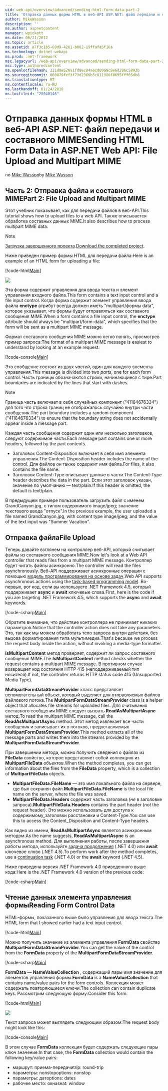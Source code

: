 ```yaml
---
uid: web-api/overview/advanced/sending-html-form-data-part-2
title: 'Отправка данных формы HTML в веб-API ASP.NET: файл передачи и составного MIME | Документы Microsoft'
author: MikeWasson
description: ''
ms.author: aspnetcontent
manager: wpickett
ms.date: 06/21/2012
ms.topic: article
ms.assetid: a7f3c1b5-69d9-4261-b082-19ffafa5f16a
ms.technology: dotnet-webapi
ms.prod: .net-framework
msc.legacyurl: /web-api/overview/advanced/sending-html-form-data-part-2
msc.type: authoredcontent
ms.openlocfilehash: 331d0e520a1fd8ec84aecd09a9c9e6d286c5893b
ms.sourcegitcommit: 060879fcf3f73d2366b5c811986f8695fff65db8
ms.translationtype: MT
ms.contentlocale: ru-RU
ms.lasthandoff: 01/24/2018
ms.locfileid: "28040146"
---
```

<a name="sending-html-form-data-in-aspnet-web-api-file-upload-and-multipart-mime"></a><span data-ttu-id="703a9-102">Отправка данных формы HTML в веб-API ASP.NET: файл передачи и составного MIME</span><span class="sxs-lookup"><span data-stu-id="703a9-102">Sending HTML Form Data in ASP.NET Web API: File Upload and Multipart MIME</span></span>
====================
<span data-ttu-id="703a9-103">по [Mike Wasson](https://github.com/MikeWasson)</span><span class="sxs-lookup"><span data-stu-id="703a9-103">by [Mike Wasson](https://github.com/MikeWasson)</span></span>

## <a name="part-2-file-upload-and-multipart-mime"></a><span data-ttu-id="703a9-104">Часть 2: Отправка файла и составного MIME</span><span class="sxs-lookup"><span data-stu-id="703a9-104">Part 2: File Upload and Multipart MIME</span></span>

<span data-ttu-id="703a9-105">Этот учебник показывает, как для передачи файлов в веб-API.</span><span class="sxs-lookup"><span data-stu-id="703a9-105">This tutorial shows how to upload files to a web API.</span></span> <span data-ttu-id="703a9-106">Также описывается обработка составных данных MIME.</span><span class="sxs-lookup"><span data-stu-id="703a9-106">It also describes how to process multipart MIME data.</span></span>

> [!NOTE]
> <span data-ttu-id="703a9-107">[Загрузка завершенного проекта](https://code.msdn.microsoft.com/ASPNET-Web-API-File-Upload-a8c0fb0d).</span><span class="sxs-lookup"><span data-stu-id="703a9-107">[Download the completed project](https://code.msdn.microsoft.com/ASPNET-Web-API-File-Upload-a8c0fb0d).</span></span>


<span data-ttu-id="703a9-108">Ниже приведен пример формы HTML для передачи файла:</span><span class="sxs-lookup"><span data-stu-id="703a9-108">Here is an example of an HTML form for uploading a file:</span></span>

[!code-html[Main](sending-html-form-data-part-2/samples/sample1.html)]

![](sending-html-form-data-part-2/_static/image1.png)

<span data-ttu-id="703a9-109">Эта форма содержит управления для ввода текста и элемент управления входного файла.</span><span class="sxs-lookup"><span data-stu-id="703a9-109">This form contains a text input control and a file input control.</span></span> <span data-ttu-id="703a9-110">Когда форма содержит элемент управления ввода файла **enctype** атрибут всегда должен иметь &quot;multipart/формы data&quot;, которое указывает, что формы будут отправляться как составного сообщения MIME.</span><span class="sxs-lookup"><span data-stu-id="703a9-110">When a form contains a file input control, the **enctype** attribute should always be &quot;multipart/form-data&quot;, which specifies that the form will be sent as a multipart MIME message.</span></span>

<span data-ttu-id="703a9-111">Формат составного сообщения MIME можно легко понять, просмотрев пример запроса:</span><span class="sxs-lookup"><span data-stu-id="703a9-111">The format of a multipart MIME message is easiest to understand by looking at an example request:</span></span>

[!code-console[Main](sending-html-form-data-part-2/samples/sample2.cmd)]

<span data-ttu-id="703a9-112">Это сообщение состоит из двух *частей*, один для каждого элемента управления.</span><span class="sxs-lookup"><span data-stu-id="703a9-112">This message is divided into two *parts*, one for each form control.</span></span> <span data-ttu-id="703a9-113">Часть границы обозначаются строки, начинающиеся с тире.</span><span class="sxs-lookup"><span data-stu-id="703a9-113">Part boundaries are indicated by the lines that start with dashes.</span></span>

> [!NOTE]
> <span data-ttu-id="703a9-114">Граница часть включает в себя случайных компонент (&quot;41184676334&quot;) для того что строка границ не отображалось случайно внутри части сообщения.</span><span class="sxs-lookup"><span data-stu-id="703a9-114">The part boundary includes a random component (&quot;41184676334&quot;) to ensure that the boundary string does not accidentally appear inside a message part.</span></span>


<span data-ttu-id="703a9-115">Каждая часть сообщения содержит один или несколько заголовков, следуют содержимое части.</span><span class="sxs-lookup"><span data-stu-id="703a9-115">Each message part contains one or more headers, followed by the part contents.</span></span>

- <span data-ttu-id="703a9-116">Заголовок Content-Disposition включает в себя имя элемента управления.</span><span class="sxs-lookup"><span data-stu-id="703a9-116">The Content-Disposition header includes the name of the control.</span></span> <span data-ttu-id="703a9-117">Для файлов он также содержит имя файла.</span><span class="sxs-lookup"><span data-stu-id="703a9-117">For files, it also contains the file name.</span></span>
- <span data-ttu-id="703a9-118">Заголовок Content-Type описывает данные в части.</span><span class="sxs-lookup"><span data-stu-id="703a9-118">The Content-Type header describes the data in the part.</span></span> <span data-ttu-id="703a9-119">Если этот заголовок указан, значение по умолчанию — text/plain.</span><span class="sxs-lookup"><span data-stu-id="703a9-119">If this header is omitted, the default is text/plain.</span></span>

<span data-ttu-id="703a9-120">В предыдущем примере пользователь загрузить файл с именем GrandCanyon.jpg, с типом содержимого image/jpeg; значение текстового ввода &quot;отпуск&quot;.</span><span class="sxs-lookup"><span data-stu-id="703a9-120">In the previous example, the user uploaded a file named GrandCanyon.jpg, with content type image/jpeg; and the value of the text input was &quot;Summer Vacation&quot;.</span></span>

## <a name="file-upload"></a><span data-ttu-id="703a9-121">Отправка файла</span><span class="sxs-lookup"><span data-stu-id="703a9-121">File Upload</span></span>

<span data-ttu-id="703a9-122">Теперь давайте взглянем на контроллер веб-API, который считывает файлы из составного сообщения MIME.</span><span class="sxs-lookup"><span data-stu-id="703a9-122">Now let's look at a Web API controller that reads files from a multipart MIME message.</span></span> <span data-ttu-id="703a9-123">Контроллер будет читать файлы асинхронно.</span><span class="sxs-lookup"><span data-stu-id="703a9-123">The controller will read the files asynchronously.</span></span> <span data-ttu-id="703a9-124">Веб-API поддерживает асинхронные операции с помощью [модель программирования на основе задач](https://msdn.microsoft.com/library/dd460693.aspx).</span><span class="sxs-lookup"><span data-stu-id="703a9-124">Web API supports asynchronous actions using the [task-based programming model](https://msdn.microsoft.com/library/dd460693.aspx).</span></span> <span data-ttu-id="703a9-125">Во-первых, вот код, если вы используете .NET Framework 4.5, который поддерживает **async** и **await** ключевые слова.</span><span class="sxs-lookup"><span data-stu-id="703a9-125">First, here is the code if you are targeting .NET Framework 4.5, which supports the **async** and **await** keywords.</span></span>

[!code-csharp[Main](sending-html-form-data-part-2/samples/sample3.cs)]

<span data-ttu-id="703a9-126">Обратите внимание, что действие контроллера не принимает никаких параметров.</span><span class="sxs-lookup"><span data-stu-id="703a9-126">Notice that the controller action does not take any parameters.</span></span> <span data-ttu-id="703a9-127">Это, так как мы можем обработать тело запроса внутри действия, без вызова форматирования типа мультимедиа.</span><span class="sxs-lookup"><span data-stu-id="703a9-127">That's because we process the request body inside the action, without invoking a media-type formatter.</span></span>

<span data-ttu-id="703a9-128">**IsMultipartContent** метод проверяет, содержит ли запрос составного сообщения MIME.</span><span class="sxs-lookup"><span data-stu-id="703a9-128">The **IsMultipartContent** method checks whether the request contains a multipart MIME message.</span></span> <span data-ttu-id="703a9-129">В противном случае возвращает код состояния HTTP 415 (неподдерживаемый тип носителя).</span><span class="sxs-lookup"><span data-stu-id="703a9-129">If not, the controller returns HTTP status code 415 (Unsupported Media Type).</span></span>

<span data-ttu-id="703a9-130">**MultipartFormDataStreamProvider** класс представляет вспомогательный объект, который выделяет для отправляемых файлов файлового потока.</span><span class="sxs-lookup"><span data-stu-id="703a9-130">The **MultipartFormDataStreamProvider** class is a helper object that allocates file streams for uploaded files.</span></span> <span data-ttu-id="703a9-131">Для считывания составного сообщения MIME следует вызвать **ReadAsMultipartAsync** метод.</span><span class="sxs-lookup"><span data-stu-id="703a9-131">To read the multipart MIME message, call the **ReadAsMultipartAsync** method.</span></span> <span data-ttu-id="703a9-132">Этот метод извлекает все части сообщения и записывает их в потоков, предоставляемых **MultipartFormDataStreamProvider**.</span><span class="sxs-lookup"><span data-stu-id="703a9-132">This method extracts all of the message parts and writes them into the streams provided by the **MultipartFormDataStreamProvider**.</span></span>

<span data-ttu-id="703a9-133">При завершении метода, можно получить сведения о файлах из **FileData** свойство, которое представляет собой коллекцию из **MultipartFileData** объектов.</span><span class="sxs-lookup"><span data-stu-id="703a9-133">When the method completes, you can get information about the files from the **FileData** property, which is a collection of **MultipartFileData** objects.</span></span>

- <span data-ttu-id="703a9-134">**MultipartFileData.FileName** — это имя локального файла на сервере, где был сохранен файл.</span><span class="sxs-lookup"><span data-stu-id="703a9-134">**MultipartFileData.FileName** is the local file name on the server, where the file was saved.</span></span>
- <span data-ttu-id="703a9-135">**MultipartFileData.Headers** содержит часть заголовка (*не* в заголовке запроса).</span><span class="sxs-lookup"><span data-stu-id="703a9-135">**MultipartFileData.Headers** contains the part header (*not* the request header).</span></span> <span data-ttu-id="703a9-136">Это можно использовать для доступа к содержимому\_заголовки расстановки и Content-Type.</span><span class="sxs-lookup"><span data-stu-id="703a9-136">You can use this to access the Content\_Disposition and Content-Type headers.</span></span>

<span data-ttu-id="703a9-137">Как видно из имени, **ReadAsMultipartAsync** является асинхронным методом.</span><span class="sxs-lookup"><span data-stu-id="703a9-137">As the name suggests, **ReadAsMultipartAsync** is an asynchronous method.</span></span> <span data-ttu-id="703a9-138">Для выполнения работы, после завершения работы метода, используйте [задача продолжения](https://msdn.microsoft.com/library/ee372288.aspx) (.NET 4.0) или **await** ключевое слово (.NET 4.5).</span><span class="sxs-lookup"><span data-stu-id="703a9-138">To perform work after the method completes, use a [continuation task](https://msdn.microsoft.com/library/ee372288.aspx) (.NET 4.0) or the **await** keyword (.NET 4.5).</span></span>

<span data-ttu-id="703a9-139">Ниже приведена версия .NET Framework 4.0 приведенного выше кода:</span><span class="sxs-lookup"><span data-stu-id="703a9-139">Here is the .NET Framework 4.0 version of the previous code:</span></span>

[!code-csharp[Main](sending-html-form-data-part-2/samples/sample4.cs)]

## <a name="reading-form-control-data"></a><span data-ttu-id="703a9-140">Чтение данных элемента управления формы</span><span class="sxs-lookup"><span data-stu-id="703a9-140">Reading Form Control Data</span></span>

<span data-ttu-id="703a9-141">HTML-формы, показанного выше было управления для ввода текста.</span><span class="sxs-lookup"><span data-stu-id="703a9-141">The HTML form that I showed earlier had a text input control.</span></span>

[!code-html[Main](sending-html-form-data-part-2/samples/sample5.html)]

<span data-ttu-id="703a9-142">Можно получить значение из элемента управления **FormData** свойство **MultipartFormDataStreamProvider**.</span><span class="sxs-lookup"><span data-stu-id="703a9-142">You can get the value of the control from the **FormData** property of the **MultipartFormDataStreamProvider**.</span></span>

[!code-csharp[Main](sending-html-form-data-part-2/samples/sample6.cs?highlight=15)]

<span data-ttu-id="703a9-143">**FormData** — **NameValueCollection** , содержащий пары имя значение для элементов управления формы.</span><span class="sxs-lookup"><span data-stu-id="703a9-143">**FormData** is a **NameValueCollection** that contains name/value pairs for the form controls.</span></span> <span data-ttu-id="703a9-144">Коллекция может содержать повторяющиеся ключи.</span><span class="sxs-lookup"><span data-stu-id="703a9-144">The collection can contain duplicate keys.</span></span> <span data-ttu-id="703a9-145">Рассмотрим следующую форму:</span><span class="sxs-lookup"><span data-stu-id="703a9-145">Consider this form:</span></span>

[!code-html[Main](sending-html-form-data-part-2/samples/sample7.html)]

![](sending-html-form-data-part-2/_static/image2.png)

<span data-ttu-id="703a9-146">Текст запроса может выглядеть следующим образом:</span><span class="sxs-lookup"><span data-stu-id="703a9-146">The request body might look like this:</span></span>

[!code-console[Main](sending-html-form-data-part-2/samples/sample8.cmd)]

<span data-ttu-id="703a9-147">В этом случае **FormData** коллекция будет содержать следующие пары ключ значение:</span><span class="sxs-lookup"><span data-stu-id="703a9-147">In that case, the **FormData** collection would contain the following key/value pairs:</span></span>

- <span data-ttu-id="703a9-148">маршрут: приема-передачи</span><span class="sxs-lookup"><span data-stu-id="703a9-148">trip: round-trip</span></span>
- <span data-ttu-id="703a9-149">параметры: nonstop</span><span class="sxs-lookup"><span data-stu-id="703a9-149">options: nonstop</span></span>
- <span data-ttu-id="703a9-150">параметры: дат</span><span class="sxs-lookup"><span data-stu-id="703a9-150">options: dates</span></span>
- <span data-ttu-id="703a9-151">рабочее место: окна</span><span class="sxs-lookup"><span data-stu-id="703a9-151">seat: window</span></span>
